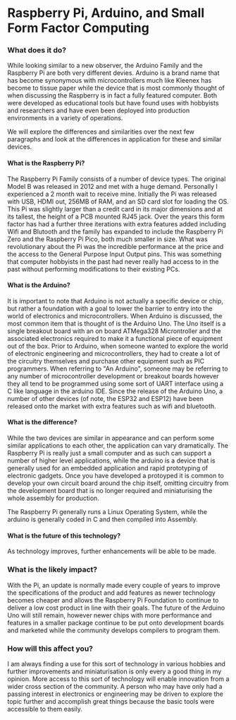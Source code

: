 # Raspberry Pi, Arduino, and Small Form Factor Computing
### What does it do?
While looking similar to a new observer, the Arduino Family and the Raspberry Pi are both very different devies.  Arduino is a brand name that has become synonymous with microcontrollers much like Kleenex has become to tissue paper while the device that is most commonly thought of when discussing the Raspberry is in fact a fully featured computer.  Both were developed as educational tools but have found uses with hobbyists and researchers and have even been deployed into production environments in a variety of operations.

We will explore the differences and similarities over the next few paragraphs and look at the differences in application for these and similar devices.  

#### What is the Raspberry Pi?
The Raspberry Pi Family consists of a number of device types.  The original Model B was released in 2012 and met with a huge demand.  Personally I experienced a 2 month wait to receive mine.  Initially the Pi was released with USB, HDMI out, 256MB of RAM, and an SD card slot for loading the OS.  This Pi was slightly larger than a credit card in its major dimensions and at its tallest, the height of a PCB mounted RJ45 jack.  Over the years this form factor has had a further three iterations with extra features added including Wifi and Blutooth and the family has expanded to include the Raspberry Pi Zero and the Raspberry Pi Pico, both much smaller in size.  What was revolutionary about the Pi was the incredible performance at the price and the access to the General Purpose Input Output pins.  This was something that computer hobbyists in the past had never really had access to in the past without performing modifications to their existing PCs.

#### What is the Arduino?
It is important to note that Arduino is not actually a specific device or chip, but rather a foundation with a goal to lower the barrier to entry into the world of electronics and microcontrollers.  When Arduino is discussed, the most common item that is thought of is the Arduino Uno.  The Uno itself is a single breakout board with an on board ATMega328 Microntroller and the associated electronics required to make it a functional piece of equipment out of the box.  Prior to Arduino, when someone wanted to explore the world of electronic engineering and microcontrollers, they had to create a lot of the circuitry themselves and purchase other equipment such as PIC programmers.  When referring to "An Arduino", someone may be referring to any number of microcontroller development or breakout boards however they all tend to be programmed using some sort of UART interface using a C like language in the arduino IDE.  Since the release of the Arduino Uno, a number of other devices (of note, the ESP32 and ESP12) have been released onto the market with extra features such as wifi and bluetooth.

#### What is the difference?
While the two devices are similar in appearance and can perform some similar applications to each other, the application can vary dramatically.  The Raspberry Pi is really just a small computer and as such can support a number of higher level applications, while the arduino is a device that is generally used for an embedded application and rapid prototyping of electronic gadgets.  Once you have developed a protoyped it is common to develop your own circuit board around the chip itself, omitting circuitry from the development board that is no longer required and miniaturising the whole assembly for production.  

The Raspberry Pi generally runs a Linux Operating System, while the arduino is generally coded in C and then compiled into Assembly.

#### What is the future of this technology?
As technology improves, further enhancements will be able to be made.  

### What is the likely impact?
With the Pi, an update is normally made every couple of years to improve the specifications of the product and add features as newer technology becomes cheaper and allows the Raspberry Pi Foundation to continue to deliver a low cost product in line with their goals.  The future of the Arduino Uno will still remain, however newer chips with more performance and features in a smaller package continue to be put onto development boards and marketed while the community develops compilers to program them.

### How will this affect you?
I am always finding a use for this sort of technology in various hobbies and further improvements and miniaturisation is only every a good thing in my opinion.  More access to this sort of technology will enable innovation from a wider cross section of the community.  A person who may have only had a passing interest in electronics or engineering may be driven to explore the topic further and accomplish great things because the basic tools were accessible to them easily.

